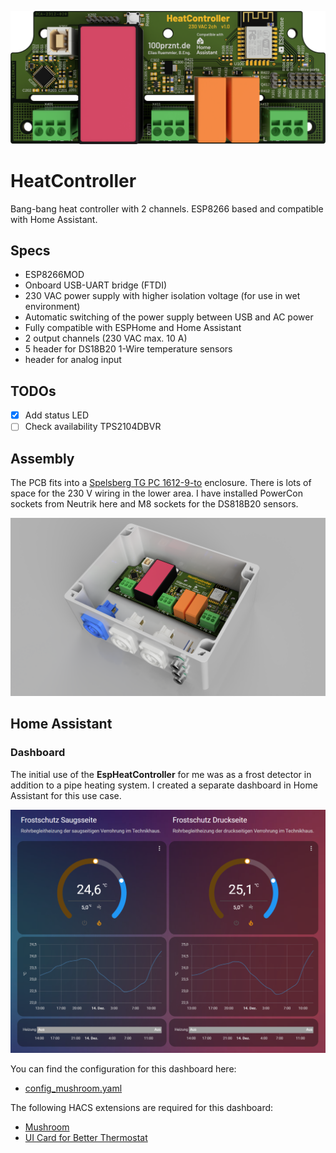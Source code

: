 ![CAD rendering HeatController PCB](docu/espheatcontroller_pcb_redering_topview_transparent_cropped.png)

# HeatController
Bang-bang heat controller with 2 channels. ESP8266 based and compatible with Home Assistant.

## Specs
- ESP8266MOD
- Onboard USB-UART bridge (FTDI)
- 230 VAC power supply with higher isolation voltage (for use in wet environment)
- Automatic switching of the power supply between USB and AC power
- Fully compatible with ESPHome and Home Assistant
- 2 output channels (230 VAC max. 10 A)
- 5 header for DS18B20 1-Wire temperature sensors
- header for analog input

## TODOs
- [x] Add status LED
- [ ] Check availability TPS2104DBVR

## Assembly
The PCB fits into a [Spelsberg TG PC 1612-9-to](https://www.spelsberg.de/industrieleergehaeuse/glatt-mit-befestigungsnocken/20100701/) enclosure. There is lots of space for the 230 V wiring in the lower area. I have installed PowerCon sockets from Neutrik here and M8 sockets for the DS818B20 sensors.

![CAD rendering HeatController PCB](docu/espheatcontroller_redering01.png)

## Home Assistant

### Dashboard
The initial use of the __EspHeatController__ for me was as a frost detector in addition to a pipe heating system. I created a separate dashboard in Home Assistant for this use case.

![Dashbord for the EspHeatController](dashboard/HomeAssistant_Dashboard.png)

You can find the configuration for this dashboard here:

* [config_mushroom.yaml](dashboard/config_mushroom.yaml)

The following HACS extensions are required for this dashboard:

* [Mushroom](https://github.com/piitaya/lovelace-mushroom)
* [UI Card for Better Thermostat](https://github.com/KartoffelToby/better-thermostat-ui-card)
